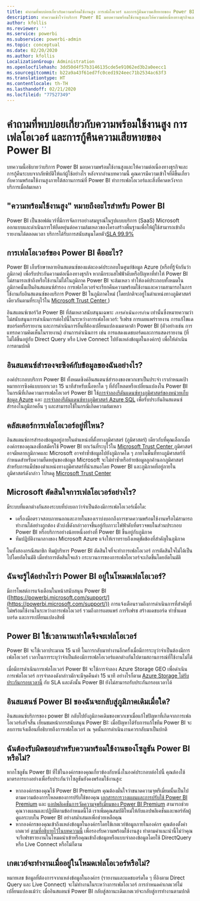 ```yaml
---
title: คำถามที่พบบ่อยเกี่ยวกับความพร้อมใช้งานสูง การเฟลโอเวอร์ และการกู้คืนความเสียหายของ Power BI
description: ทำความเข้าใจว่าบริการ Power BI มอบความพร้อมใช้งานสูงและให้ความต่อเนื่องทางธุรกิจและการกู้คืนระบบจากภัยพิบัติให้แก่ผู้ใช้อย่างไร
author: kfollis
ms.reviewer: ''
ms.service: powerbi
ms.subservice: powerbi-admin
ms.topic: conceptual
ms.date: 02/20/2020
ms.author: kfollis
LocalizationGroup: Administration
ms.openlocfilehash: 3dd50d4f57b3146135cde5e91062ed3b2a0eecc1
ms.sourcegitcommit: b22a9a43f61ed7fc0ced1924eec71b2534ac63f3
ms.translationtype: HT
ms.contentlocale: th-TH
ms.lasthandoff: 02/21/2020
ms.locfileid: "77527349"
---
```

# <a name="power-bi-high-availability-failover-and-disaster-recovery-faq"></a>คำถามที่พบบ่อยเกี่ยวกับความพร้อมใช้งานสูง การเฟลโอเวอร์ และการกู้คืนความเสียหายของ Power BI

บทความนี้อธิบายว่าบริการ Power BI มอบความพร้อมใช้งานสูงและให้ความต่อเนื่องทางธุรกิจและการกู้คืนระบบจากภัยพิบัติให้แก่ผู้ใช้อย่างไร หลังจากอ่านบทความนี้ คุณควรมีความเข้าใจที่ดีขึ้นเกี่ยวกับความพร้อมใช้งานสูงภายใต้สถานการณ์ที่ Power BI ทำการเฟลโอเวอร์และสิ่งที่คาดหวังจากบริการเมื่อล้มเหลว

## <a name="what-does-high-availability-mean-for-power-bi"></a>"ความพร้อมใช้งานสูง" หมายถึงอะไรสำหรับ Power BI

Power BI เป็นซอฟต์แวร์ที่มีการจัดการอย่างสมบูรณ์ในรูปแบบบริการ (SaaS)  Microsoft ออกแบบและดำเนินการให้ยืดหยุ่นต่อความล้มเหลวของโครงสร้างพื้นฐานเพื่อให้ผู้ใช้สามารถเข้าถึงรายงานได้ตลอดเวลา  บริการได้รับการสนับสนุนโดยตัว[SLA 99.9%](https://www.microsoftvolumelicensing.com/DocumentSearch.aspx?Mode=3&DocumentTypeId=37)

## <a name="what-is-a-power-bi-failover"></a>การเฟลโอเวอร์ของ Power BI คืออะไร?

Power BI เก็บรักษาหลายอินสแตนซ์ของแต่ละองค์ประกอบในศูนย์ข้อมูล Azure (หรือที่รู้จักกันว่าภูมิภาค) เพื่อรับประกันความต่อเนื่องทางธุรกิจ หากมีกระแสไฟฟ้าดับหรือปัญหาที่ทำให้ Power BI ไม่สามารถเข้าถึงหรือใช้งานไม่ได้ในภูมิภาค Power BI จะล้มเหลว ทำให้องค์ประกอบทั้งหมดในภูมิภาคนั้นเป็นอินสแตนซ์สำรอง การเฟลโอเวอร์จะเรียกคืนความพร้อมใช้งานและความสามารถในการใช้งานกับอินสแตนซ์ของบริการ Power BI ในภูมิภาคใหม่ (โดยปกติจะอยู่ในตำแหน่งทางภูมิศาสตร์เดียวกันตามที่ระบุไว้ใน [ Microsoft Trust Center ](https://www.microsoft.com/TrustCenter/CloudServices/business-application-platform/data-location))

อินสแตนซ์เซอร์วิส Power BI ที่ล้มเหลวสนับสนุนเฉพาะ _การดำเนินการอ่าน_ เท่านั้นซึ่งหมายความว่าไม่สนับสนุนการดำเนินการต่อไปนี้ในระหว่างการเฟลโอเวอร์: รีเฟรช การเผยแพร่รายงาน การแก้ไขแดชบอร์ดหรือรายงาน และการดำเนินการอื่นที่ต้องเปลี่ยนแปลงเมตาดาต้า Power BI (ตัวอย่างเช่น การแทรกความคิดเห็นในรายงาน)  อ่านการดำเนินการ เช่น การแสดงแดชบอร์ดและการแสดงรายงาน (ที่ไม่ได้ขึ้นอยู่กับ Direct Query หรือ Live Connect ไปยังแหล่งข้อมูลในองค์กร) เพื่อให้ดำเนินการตามปกติ

## <a name="how-are-backup-instances-kept-in-sync-with-my-data"></a>อินสแตนซ์สำรองจะซิงค์กับข้อมูลของฉันอย่างไร?

องค์ประกอบบริการ Power BI ทั้งหมดซิงค์อินสแตนซ์สำรองของพวกเขาเป็นประจำ เรากำหนดเป้าหมายการซิงค์แบบบอกเวลา 15 นาทีสำหรับเนื้อหาใด ๆ ที่อัปโหลดหรือเปลี่ยนแปลงใน Power BI ในกรณีที่เกิดความการเฟลโอเวอร์ Power BI ใช้[การจำลองรีดันแดนซ์ทางภูมิศาสตร์ของหน่วยเก็บข้อมูล Azure](/azure/storage/common/storage-redundancy-grs) และ [การจำลองรีดันแดนซ์ทางภูมิศาสตร์ Azure SQL](/azure/sql-database/sql-database-active-geo-replication) เพื่อรับประกันอินสแตนซ์สำรองในภูมิภาคอื่น ๆ และสามารถใช้ในกรณีเกิดความล้มเหลว

## <a name="where-are-the-failover-clusters-located"></a>คลัสเตอร์การเฟลโอเวอร์อยู่ที่ไหน?

อินสแตนซ์การสำรองข้อมูลอยู่ภายในตำแหน่งที่ตั้งทางภูมิศาสตร์ (ภูมิศาสตร์) เดียวกับที่คุณเลือกเมื่อองค์กรของคุณลงชื่อสมัครใช้ Power BI ยกเว้นที่ระบุไว้ใน [ Microsoft Trust Center ](https://www.microsoft.com/TrustCenter/CloudServices/business-application-platform/data-location) ภูมิศาสตร์อาจมีหลายภูมิภาคและ Microsoft อาจทำซ้ำข้อมูลไปยังภูมิภาคใด ๆ ภายในพื้นที่ทางภูมิศาสตร์ที่กำหนดสำหรับความยืดหยุ่นของข้อมูล Microsoft จะไม่ทำซ้ำหรือย้ายข้อมูลลูกค้านอกภูมิศาสตร์ สำหรับการแม็ปของตำแหน่งทางภูมิศาสตร์ที่นำเสนอโดย Power BI และภูมิภาคที่อยู่ภายในภูมิศาสตร์ดังกล่าว โปรดดู [ Microsoft Trust Center ](https://www.microsoft.com/TrustCenter/CloudServices/business-application-platform/data-location)

## <a name="how-does-microsoft-decide-to-failover"></a>Microsoft ตัดสินใจการเฟลโอเวอร์อย่างไร?

มีระบบที่แตกต่างกันสองระบบที่บ่งบอกว่าจำเป็นต้องมีการเฟลโอเวอร์เมื่อใด:

- เครื่องมือตรวจสอบภายนอกและภายในของเราบ่งบอกถึงการขาดความพร้อมใช้งานหรือไม่สามารถทำงานได้อย่างถูกต้อง ตัวบ่งชี้ดังกล่าวอาจขึ้นอยู่กับภาวะไฟฟ้าดับที่ตรวจพบในส่วนประกอบ Power BI หรือบริการอย่างน้อยหนึ่งอย่างที่ Power BI ขึ้นอยู่กับภูมิภาค
- ทีมปฏิบัติงานกลางของ Microsoft Azure แจ้งให้เราทราบถึงเหตุขัดข้องที่สำคัญในภูมิภาค

ในทั้งสองกรณีสมาชิก ทีมผู้บริหาร Power BI ตัดสินใจที่จะทำการเฟลโอเวอร์ การตัดสินใจไม่ได้เป็นไปโดยอัตโนมัติ เมื่อทำการตัดสินใจแล้ว กระบวนการของการเฟลโอเวอร์จะเกิดขึ้นโดยอัตโนมัติ

## <a name="how-do-i-know-power-bi-is-now-in-failover-mode"></a>ฉันจะรู้ได้อย่างไรว่า Power BI อยู่ในโหมดเฟลโอเวอร์?

มีการโพสต์การแจ้งเตือนในหน้าสนับสนุน Power BI ([https://powerbi.microsoft.com/support/](https://powerbi.microsoft.com/support/)) การแจ้งเตือนรวมถึงการดำเนินการที่สำคัญที่ไม่พร้อมใช้งานในระหว่างการเฟลโอเวอร์ รวมถึงการเผยแพร่ การรีเฟรช สร้างแดชบอร์ด ทำซ้ำแดชบอร์ด และการเปลี่ยนแปลงสิทธิ์

## <a name="how-long-does-it-take-power-bi-to-fail-over"></a>Power BI ใช้เวลานานเท่าใดจึงจะเฟลโอเวอร์

Power BI จะใช้เวลาประมาณ 15 นาที ในการกลับมาทำงานอีกครั้งเมื่อมีการระบุว่าจำเป็นต้องมีการเฟลโอเวอร์ เวลาในการระบุว่าจำเป็นต้องมีการเฟลโอเวอร์แตกต่างกันไปตามสถานการณ์ที่ใช้งานไม่ได้ 

เมื่อมีการดำเนินการเฟลโอเวอร์ Power BI จะใช้การจำลอง Azure Storage GEO เพื่อดำเนินการเฟลโอเวอร์ การจำลองดังกล่าวมักจะมีจุดคืนค่า 15 นาที อย่างไรก็ตาม [Azure Storage ไม่รับประกันกรอบเวลานี้](https://docs.microsoft.com/azure/storage/common/storage-redundancy) กับ SLA และดังนั้น Power BI ยังไม่สามารถรับประกันกรอบเวลาได้ 


## <a name="when-does-my-power-bi-instance-return-to-the-original-region"></a>อินสแตนซ์ Power BI ของฉันจะกลับสู่ภูมิภาคเดิมเมื่อใด?

อินสแตนซ์บริการของ power BI กลับไปยังภูมิภาคเดิมของพวกเขาเมื่อแก้ไขปัญหาที่เกิดจากการเฟลโอเวอร์เสร็จสิ้น เยี่ยมชมหน้าการสนับสนุน Power BI: เมื่อปัญหาได้รับการแก้ไขทีม Power BI จะลบการแจ้งเตือนที่อธิบายถึงการเฟลโอเวอร์ ณ จุดนั้นการดำเนินงานควรกลับมาเป็นปกติ

## <a name="am-i-responsible-for-the-availability-of-my-power-bi-solution"></a>ฉันต้องรับผิดชอบสำหรับความพร้อมใช้งานของโซลูชัน Power BI หรือไม่?

หากโซลูชัน Power BI ที่ใช้ในองค์กรของคุณเกี่ยวข้องกับหนึ่งในองค์ประกอบต่อไปนี้ คุณต้องใช้มาตรการบางอย่างเพื่อรับประกันว่าโซลูชันยังคงพร้อมใช้งานสูง:

- หากองค์กรของคุณใช้ Power BI Premium คุณต้องมั่นใจว่าขนาดความจุพรีเมี่ยมนั้นเป็นไปตามความต้องการโหลดของการปรับใช้ของคุณ  [เอกสารการวางแผนและการปรับใช้ Power BI Premium](https://aka.ms/Premium-Capacity-Planning-Deployment) และ [แอปพลิเคชั่นการวัดความจุพรีเมี่ยมของ Power BI Premium](service-admin-premium-monitor-capacity.md) สามารถช่วยคุณวางแผนและปฏิบัติตามข้อกำหนดนี้ได้ เราเพิ่มคุณสมบัติใหม่ให้กับแอปพลิเคชั่นและพอร์ทัลผู้ดูแลระบบใน Power BI อย่างสม่ำเสมอเพื่อช่วยเหลือคุณ
- หากองค์กรของคุณเข้าถึงแหล่งข้อมูลในองค์กรโดยใช้เกตเวย์ข้อมูลภายในองค์กร คุณต้องตั้งค่าเกตเวย์ [ตามที่อธิบายไว้ในบทความนี้](/data-integration/gateway/service-gateway-high-availability-clusters) เพื่อรองรับความพร้อมใช้งานสูง ทำตามคำแนะนำนี้ไม่ว่าคุณจะรีเฟรชรายงานในโหมดนำเข้าหรือคุณเข้าถึงข้อมูลหรือแบบจำลองข้อมูลโดยใช้ DirectQuery หรือ Live Connect หรือไม่ก็ตาม

## <a name="will-gateways-function-when-in-failover-mode"></a>เกตเวย์จะทำงานเมื่ออยู่ในโหมดเฟลโอเวอร์หรือไม่?

หมายเลข ข้อมูลที่ต้องการจากแหล่งข้อมูลในองค์กร (รายงานและแดชบอร์ดใด ๆ ที่อิงตาม Direct Query และ Live Connect) จะไม่ทำงานในระหว่างการเฟลโอเวอร์ การกำหนดค่าเกตเวย์ไม่เปลี่ยนแปลงแม้ว่า: เมื่ออินสแตนซ์ Power BI กลับสู่สถานะเดิมเกตเวย์จะกลับสู่การทำงานตามปกติ

